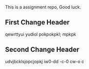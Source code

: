 This is a assignment repo, Good luck.

## First Change Header
qewrttyui yudiol pokpokpkl; mpkpk

## Second Change Header
udvjbcklsjopcjopkj iw0-dd -c-0  cw-o c
